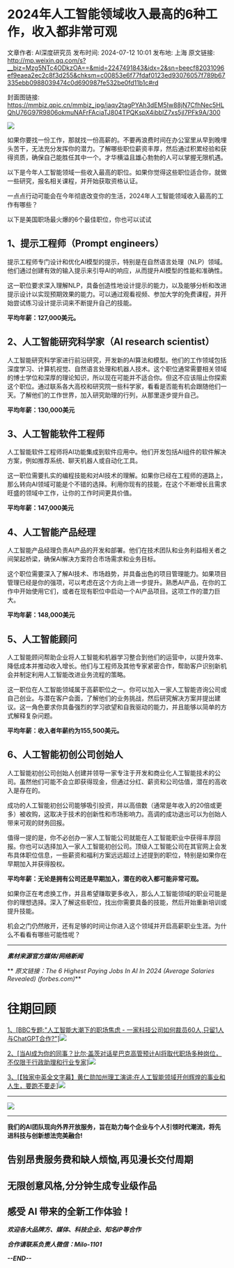 # 2024年人工智能领域收入最高的6种工作，收入都非常可观

文章作者: AI深度研究员
发布时间: 2024-07-12 10:01
发布地: 上海
原文链接: http://mp.weixin.qq.com/s?__biz=Mzg5NTc4ODkzOA==&mid=2247491843&idx=2&sn=beecf82031096ef9eaea2ec2c8f3d255&chksm=c00853e6f77fdaf0123ed93076057f789b67335ebb0988039474c0d690987fe532be0fd11b1c#rd

封面图链接: https://mmbiz.qpic.cn/mmbiz_jpg/iaqv2tagPYAh3dEM5Iw88jN7CfhNec5HLQhU76G97R9806okmuNAFrFAciaTJ804TPQKspX4ibbIZ7xs5jl7PFk9A/300

![](https://mmbiz.qpic.cn/mmbiz_jpg/iaqv2tagPYAh3dEM5Iw88jN7CfhNec5HLp0tVL6g8uZBQEibe37tceuictKldM84h8dLt9VB32FcMOdXmk0qcujcQ/640?wx_fmt=jpeg&from=appmsg)

如果你要找一份工作，那就找一份高薪的。不要再浪费时间在办公室里从早到晚埋头苦干，无法充分发挥你的潜力。了解哪些职位薪资丰厚，然后通过积累经验和获得资质，确保自己能胜任其中一个。才华横溢且雄心勃勃的人可以掌握无限机遇。

以下是今年人工智能领域一些收入最高的职位。如果你觉得这些职位适合你，就做一些研究，报名相关课程，并开始获取资格认证。

一点点行动可能会在今年彻底改变你的生活，2024年人工智能领域收入最高的工作有哪些？

以下是美国职场最火爆的6个最佳职位，你也可以试试

## 1、提示工程师（Prompt engineers）

提示工程师专门设计和优化AI模型的提示，特别是在自然语言处理（NLP）领域。他们通过创建有效的输入提示来引导AI的响应，从而提升AI模型的性能和准确性。

这一职位要求深入理解NLP，具备创造性地设计提示的能力，以及能够分析和改进提示设计以实现预期效果的能力。可以通过观看视频、参加大学的免费课程，并开始尝试练习设计提示词来不断提升自己的技能。

**平均年薪：127,000美元。**

##  2、人工智能研究科学家（AI research scientist）

人工智能研究科学家进行前沿研究，开发新的AI算法和模型。他们的工作领域包括深度学习、计算机视觉、自然语言处理和机器人技术。这个职位通常需要相关领域的博士学位和深厚的理论知识，所以现在可能并不适合你。但这不应该阻止你探索这个职位。通过联系各大高校和研究院一些科学家，看看是否能有机会跟随他们一天。了解他们的工作世界，加入研究助理的行列，从那里逐步提升自己。

**平均年薪：130,000美元**

##  3、人工智能软件工程师

人工智能软件工程师将AI功能集成到软件应用中。他们开发包括AI组件的软件解决方案，例如推荐系统、聊天机器人或自动化工具。

这一职位需要扎实的编程技能和对AI技术的理解。如果你已经在工程师的道路上，那么转向AI领域可能是个不错的选择。利用你现有的技能，在这个不断增长且需求旺盛的领域中工作，让你的工作时间更具价值。

**平均年薪：147,000美元**

##  4、人工智能产品经理

人工智能产品经理负责AI产品的开发和部署。他们在技术团队和业务利益相关者之间架起桥梁，确保AI解决方案符合市场需求和业务目标。

这个职位需要深入了解AI技术、市场趋势，并具备出色的项目管理能力。如果项目管理已经是你的强项，可以考虑在这个方向上进一步提升。熟悉AI产品，在你的工作中开始使用它们，或者在现有职位中启动一个AI产品项目。这项工作的潜力巨大。

**平均年薪：148,000美元**

##  5、人工智能顾问

人工智能顾问帮助企业将人工智能和机器学习整合到他们的运营中，以提升效率、降低成本并推动收入增长。他们与工程师及其他专家紧密合作，帮助客户识别新机会并制定利用人工智能改进业务流程的策略。

这一职位在人工智能领域属于高薪职位之一。你可以加入一家人工智能咨询公司或自己创业。与潜在客户会面，了解他们的业务挑战，然后研究解决方案并提出建议。这一角色要求你具备强烈的学习欲望和自我驱动的能力，并且能够以简单的方式解释复杂问题。

**平均年薪：收入者年薪约为155,500美元。**

##  6、人工智能初创公司创始人

人工智能初创公司创始人创建并领导一家专注于开发和商业化人工智能技术的公司。虽然他们可能不会立即获得现金，但通过分红、薪资和公司估值，潜在的高收入是存在的。

成功的人工智能初创公司能够吸引投资，并以高倍数（通常是年收入的20倍或更多）被收购，这取决于技术的创新性和市场影响力。高调的成功退出可以为创始人带来可观的财务回报。

值得一提的是，你不必创办一家人工智能公司就能在人工智能职业中获得丰厚回报。你也可以选择加入一家人工智能初创公司。顶级人工智能公司在其官网上会发布具体职位信息，一些薪资和福利方案远远超过上述提到的职位，特别是如果你在早期加入并获得股权。

**平均年薪：无论是拥有公司还是早期加入，潜在的收入都可能非常可观。**

如果你正在考虑换工作，并且希望赚取更多收入，那么人工智能领域的职业可能是你的理想选择。深入了解这些职位，找出你需要具备的技能，然后开始重新培训或提升技能。

机会之门仍然敞开，还有足够的时间让你进入这个领域并开启高薪职业生涯。为什么不看看有哪些可能性呢？

* * *

 _**素材来源官方媒体/网络新闻**_

** _原文链接：The 6 Highest Paying Jobs In AI In 2024 (Average Salaries Revealed)
(forbes.com)_**

#  往期回顾

[1、[BBC专题:"人工智能大潮下的职场焦虑 -
一家科技公司如何裁员60人,只留1人与ChatGPT合作?"]![](https://mmbiz.qpic.cn/mmbiz_png/iaqv2tagPYAh3dEM5Iw88jN7CfhNec5HLbGYc20eAemMLhKRdticFXX6UCkHwObPcxsBwDwibVFI51qkKDQw1qIXA/640?wx_fmt=png&from=appmsg)](https://mp.weixin.qq.com/s?__biz=Mzg5NTc4ODkzOA==&mid=2247491532&idx=1&sn=3880d360dd09f76a3d547361c526598a&chksm=c00bad29f77c243f4f26a4d21fb768960e66a66bf95fd05022c301e7c7e74e2550267ace822c&scene=21#wechat_redirect)

[2、[当AI成为你的同事？比尔·盖茨对话星巴克高管预计AI将取代职场多种岗位，不仅限于行政助理和行业专家]![](https://mmbiz.qpic.cn/mmbiz_png/iaqv2tagPYAh3dEM5Iw88jN7CfhNec5HLiaHVZjtibLSs0WJ0zl1FmvYoBRhldVylF5McfG0o5mQAunYYzNIic8jlA/640?wx_fmt=png&from=appmsg)](https://mp.weixin.qq.com/s?__biz=Mzg5NTc4ODkzOA==&mid=2247491546&idx=1&sn=1651c933e744a48c5b5f954e362318d0&chksm=c00bad3ff77c2429856dbeeec75471c99c0cac78efb42f277fc60a025b504b92033f8bb1d6a4&scene=21#wechat_redirect)

[3、[【独家中英全文字幕】黄仁勋加州理工演讲:在人工智能领域开创辉煌的事业和人生，要跑不要走]![](https://mmbiz.qpic.cn/mmbiz_png/iaqv2tagPYAh3dEM5Iw88jN7CfhNec5HLYJ1YEv6iaL0UEjibuSyHdtdP7gg7w8l0AVzJZm5AQIErWiciaIgKWO065Q/640?wx_fmt=png&from=appmsg)](https://mp.weixin.qq.com/s?__biz=Mzg5NTc4ODkzOA==&mid=2247491117&idx=1&sn=464e3734164499295683baefed51f3eb&chksm=c00bacc8f77c25deb99415f9627e7657b73b9dc7730fa677c19d255020cf8e33c12a099045d1&scene=21#wechat_redirect)

* * *

![](https://mmbiz.qpic.cn/mmbiz_png/iaqv2tagPYAhtRhTOjz2QwH4dIlC3YUcYbaicMEwjqQqh06Yhdd7EH3r9wiaMRArLz0a6Zhx6uiaUD7hguPfbY0nAg/640?wx_fmt=png&from=appmsg)

****

**我们的AI团队现向外界开放服务，旨在助力每个企业与个人引领时代潮流，将先进科技与创新想法完美融合!**

##  告别昂贵服务费和缺人烦恼,再见漫长交付周期

## 无限创意风格,分分钟生成专业级作品

## 感受 AI 带来的全新工作体验！

_**欢迎各大品牌方、媒体、科技企业、知名IP等合作**_

 _**合作请联系负责人微信：Milo-1101**_

 _**\--END--**_

